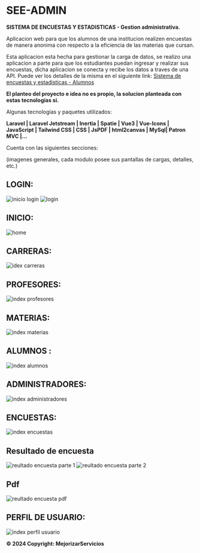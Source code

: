 # SEE-ADMIN

**SISTEMA DE ENCUESTAS Y ESTADISTICAS - Gestion administrativa.**

Aplicacion web para que los alumnos de una institucion realizen encuestas de manera anonima con respecto a la eficiencia de las materias que cursan.


Esta aplicacion esta hecha para gestionar la carga de datos, se realizo una aplicacion a parte para que los estudiantes puedan ingresar y realizar sus encuestas, dicha aplicacion se conecta y recibe los datos a traves de una API.
Puede ver los detalles de la misma en el siguiente link: [Sistema de encuestas y estadisticas - Alumnos ](https://github.com/Belen-Sosa/SeeLaravelVueStudents)

**El planteo del proyecto e idea no es propio, la solucion planteada con estas tecnologías si.**

Algunas tecnologías y paquetes utilizados:

**Laravel | Laravel Jetstream | Inertia | Spatie | Vue3 | Vue-Icons | JavaScript | Tailwind CSS | CSS | JsPDF | html2canvas | MySql| Patron MVC |...**


Cuenta con las siguientes secciones:

(imagenes generales, cada modulo posee sus pantallas de cargas, detalles, etc.)

## LOGIN:

![inicio login ](https://github.com/Belen-Sosa/SeeLaravelVueAdmin/blob/main/imgs-git/inicio.JPG)
![login ](https://github.com/Belen-Sosa/SeeLaravelVueAdmin/blob/main/imgs-git/login.JPG)

## INICIO:

![home ](https://github.com/Belen-Sosa/SeeLaravelVueAdmin/blob/main/imgs-git/inicio-registrado.JPG)

## CARRERAS:

![idex carreras](https://github.com/Belen-Sosa/SeeLaravelVueAdmin/blob/main/imgs-git/carreras-index.JPG)

## PROFESORES:

![index profesores](https://github.com/Belen-Sosa/SeeLaravelVueAdmin/blob/main/imgs-git/profesores-index.JPG)

## MATERIAS:

![index materias](https://github.com/Belen-Sosa/SeeLaravelVueAdmin/blob/main/imgs-git/materias-index.JPG)

## ALUMNOS :

![index alumnos](https://github.com/Belen-Sosa/SeeLaravelVueAdmin/blob/main/imgs-git/alumnos-index.JPG)

## ADMINISTRADORES:

![index administradores](https://github.com/Belen-Sosa/SeeLaravelVueAdmin/blob/main/imgs-git/admins-index.JPG)

## ENCUESTAS:
![index encuestas](https://github.com/Belen-Sosa/SeeLaravelVueAdmin/blob/main/imgs-git/encuestas-index.JPG)

## Resultado de encuesta

![reultado encuesta parte 1](https://github.com/Belen-Sosa/SeeLaravelVueAdmin/blob/main/imgs-git/resultado-ecuesta-1.JPG)
![reultado encuesta parte 2](https://github.com/Belen-Sosa/SeeLaravelVueAdmin/blob/main/imgs-git/resultado-ecuesta-2.JPG)
## Pdf
![reultado encuesta pdf](https://github.com/Belen-Sosa/SeeLaravelVueAdmin/blob/main/imgs-git/pdf.JPG)

## PERFIL DE USUARIO:

![index perfil usuario](https://github.com/Belen-Sosa/SeeLaravelVueAdmin/blob/main/imgs-git/index-perfil-usuario.JPG)




**© 2024 Copyright: MejorizarServicios**
